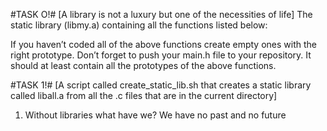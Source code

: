 #TASK O!#
[A library is not a luxury but one of the necessities of life]
The static library (libmy.a) containing all the functions listed below:

If you haven’t coded all of the above functions create empty ones with the right prototype.
Don’t forget to push your main.h file to your repository. It should at least contain all the prototypes of the above functions.

#TASK 1!#
[A script called create_static_lib.sh that creates a static library called liball.a from all the .c files that are in the current directory]

1. Without libraries what have we? We have no past and no future
